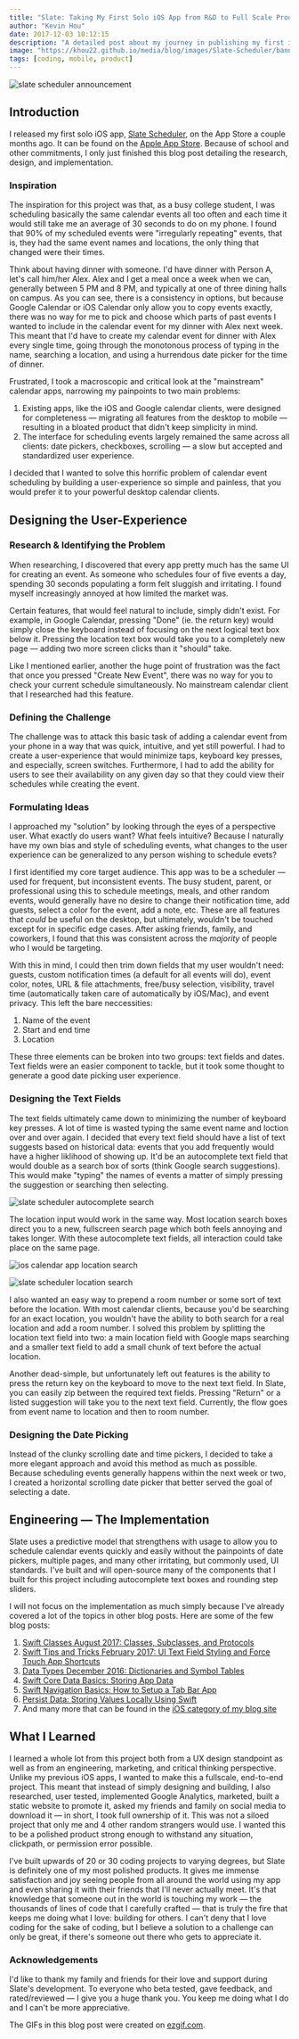 ```yaml
---
title: "Slate: Taking My First Solo iOS App from R&D to Full Scale Product"
author: "Kevin Hou"
date: 2017-12-03 10:12:15
description: "A detailed post about my journey in publishing my first iOS app."
image: "https://khou22.github.io/media/blog/images/Slate-Scheduler/banner.png"
tags: [coding, mobile, product]
---
```


![slate scheduler announcement](https://khou22.github.io/media/blog/images/Slate-Scheduler/banner.png)

## Introduction

I released my first solo iOS app, [Slate Scheduler](http://slate.khou22.com), on the App Store a couple months ago. It can be found on the [Apple App Store](https://itunes.apple.com/us/app/slate-scheduler/id1221189245?ls=1&mt=8). Because of school and other commitments, I only just finished this blog post detailing the research, design, and implementation.

### Inspiration

The inspiration for this project was that, as a busy college student, I was scheduling basically the same calendar events all too often and each time it would still take me an average of 30 seconds to do on my phone. I found that 90% of my scheduled events were "irregularly repeating" events, that is, they had the same event names and locations, the only thing that changed were their times.

Think about having dinner with someone. I'd have dinner with Person A, let's call him/her Alex. Alex and I get a meal once a week when we can, generally between 5 PM and 8 PM, and typically at one of three dining halls on campus. As you can see, there is a consistency in options, but because Google Calendar or iOS Calendar only allow you to copy events exactly, there was no way for me to pick and choose which parts of past events I wanted to include in the calendar event for my dinner with Alex next week. This meant that I'd have to create my calendar event for dinner with Alex every single time, going through the monotonous process of typing in the name, searching a location, and using a hurrendous date picker for the time of dinner.

Frustrated, I took a macroscopic and critical look at the "mainstream" calendar apps, narrowing my painpoints to two main problems:  

1. Existing apps, like the iOS and Google calendar clients, were designed for completeness — migrating all features from the desktop to mobile — resulting in a bloated product that didn't keep simplicity in mind.
2. The interface for scheduling events largely remained the same across all clients: date pickers, checkboxes, scrolling — a slow but accepted and standardized user experience.

I decided that I wanted to solve this horrific problem of calendar event scheduling by building a user-experience so simple and painless, that you would prefer it to your powerful desktop calendar clients.

## Designing the User-Experience

### Research & Identifying the Problem

When researching, I discovered that every app pretty much has the same UI for creating an event. As someone who schedules four of five events a day, spending 30 seconds populating a form felt sluggish and irritating. I found myself increasingly annoyed at how limited the market was.

Certain features, that would feel natural to include, simply didn't exist. For example, in Google Calendar, pressing "Done" (ie. the return key) would simply close the keyboard instead of focusing on the next logical text box below it. Pressing the location text box would take you to a completely new page — adding two more screen clicks than it "should" take.

Like I mentioned earlier, another the huge point of frustration was the fact that once you pressed "Create New Event", there was no way for you to check your current schedule simultaneously. No mainstream calendar client that I researched had this feature.

### Defining the Challenge

The challenge was to attack this basic task of adding a calendar event from your phone in a way that was quick, intuitive, and yet still powerful. I had to create a user-experience that would minimize taps, keyboard key presses, and especially, screen switches. Furthermore, I had to add the ability for users to see their availability on any given day so that they could view their schedules while creating the event.

### Formulating Ideas

I approached my "solution" by looking through the eyes of a perspective user. What exactly do users want? What feels intuitive? Because I naturally have my own bias and style of scheduling events, what changes to the user experience can be generalized to any person wishing to schedule evets?

I first identified my core target audience. This app was to be a scheduler — used for frequent, but inconsistent events. The busy student, parent, or professional using this to schedule meetings, meals, and other random events, would generally have no desire to change their notification time, add guests, select a color for the event, add a note, etc. These are all features that *could* be useful on the desktop, but ultimately, wouldn't be touched except for in specific edge cases. After asking friends, family, and coworkers, I found that this was consistent across the *majority* of people who I would be targeting.

With this in mind, I could then trim down fields that my user wouldn't need: guests, custom notification times (a default for all events will do), event color, notes, URL & file attachments, free/busy selection, visibility, travel time (automatically taken care of automatically by iOS/Mac), and event privacy. This left the bare neccessities:  

1. Name of the event  
2. Start and end time  
3. Location  

These three elements can be broken into two groups: text fields and dates. Text fields were an easier component to tackle, but it took some thought to generate a good date picking user experience.

### Designing the Text Fields

The text fields ultimately came down to minimizing the number of keyboard key presses. A lot of time is wasted typing the same event name and loction over and over again. I decided that every text field should have a list of text suggests based on historical data: events that you add frequently would have a higher liklihood of showing up. It'd be an autocomplete text field that would double as a search box of sorts (think Google search suggestions). This would make "typing" the names of events a matter of simply pressing the suggestion or searching then selecting.

![slate scheduler autocomplete search](https://khou22.github.io/media/blog/images/Slate-Scheduler/autocomplete-search.gif)

The location input would work in the same way. Most location search boxes direct you to a new, fullscreen search page which both feels annoying and takes longer. With these autocomplete text fields, all interaction could take place on the same page.

![ios calendar app location search](https://khou22.github.io/media/blog/images/Slate-Scheduler/ios-calendar-app-location-search.gif)

![slate scheduler location search](https://khou22.github.io/media/blog/images/Slate-Scheduler/slate-location-search.gif)

I also wanted an easy way to prepend a room number or some sort of text before the location. With most calendar clients, because you'd be searching for an exact location, you wouldn't have the ability to both search for a real location and add a room number. I solved this problem by splitting the location text field into two: a main location field with Google maps searching and a smaller text field to add a small chunk of text before the actual location.

Another dead-simple, but unfortunately left out features is the ability to press the return key on the keyboard to move to the next text field. In Slate, you can easily zip between the required text fields. Pressing "Return" or a listed suggestion will take you to the next text field. Currently, the flow goes from event name to location and then to room number.

### Designing the Date Picking

Instead of the clunky scrolling date and time pickers, I decided to take a more elegant approach and avoid this method as much as possible. Because scheduling events generally happens within the next week or two, I created a horizontal scrolling date picker that better served the goal of selecting a date.

## Engineering — The Implementation

Slate uses a predictive model that strengthens with usage to allow you to schedule calendar events quickly and easily without the painpoints of date pickers, multiple pages, and many other irritating, but commonly used, UI standards. I've built and will open-source many of the components that I built for this project including autocomplete text boxes and rounding step sliders.

I will not focus on the implementation as much simply because I've already covered a lot of the topics in other blog posts. Here are some of the few blog posts:

1. [Swift Classes August 2017: Classes, Subclasses, and Protocols](http://khou22.com/ios/2017/08/24/swift-classes-august-2017-classes-subclasses-and-protocols.html)
2. [Swift Tips and Tricks February 2017: UI Text Field Styling and Force Touch App Shortcuts](http://khou22.com/ios/2017/02/28/swift-tips-and-tricks-february-2017-ui-text-field-styling-and-force-touch-app-shortcuts.html)
3. [Data Types December 2016: Dictionaries and Symbol Tables](http://khou22.com/programming/2016/12/18/data-types-december-2016-dictionaries-and-symbol-tables.html)
4. [Swift Core Data Basics: Storing App Data](http://khou22.com/ios/2016/10/31/swift-core-data-basics-storing-app-data.html)
5. [Swift Navigation Basics: How to Setup a Tab Bar App](http://khou22.com/ios/2016/08/10/swift-navigation-basics-how-to-setup-a-simple-tab-bar-app.html)
6. [Persist Data: Storing Values Locally Using Swift](http://khou22.com/ios/2016/07/25/persist-data-storing-values-locally-using-swift.html)
7. And many more that can be found in the [iOS category of my blog site](http://khou22.com/blog/category/ios/)

## What I Learned

I learned a whole lot from this project both from a UX design standpoint as well as from an engineering, marketing, and critical thinking perspective. Unlike my previous iOS apps, I wanted to make this a fullscale, end-to-end project. This meant that instead of simply designing and building, I also researched, user tested, implemented Google Analytics, marketed, built a static website to promote it, asked my friends and family on social media to download it — in short, I took full ownership of it. This was not a siloed project that only me and 4 other random strangers would use. I wanted this to be a polished product strong enough to withstand any situation, clickpath, or permission error possible.

I've built upwards of 20 or 30 coding projects to varying degrees, but Slate is definitely one of my most polished products. It gives me immense satisfaction and joy seeing people from all around the world using my app and even sharing it with their friends that I'll never actually meet. It's that knowledge that someone out in the world is touching my work — the thousands of lines of code that I carefully crafted — that is truly the fire that keeps me doing what I love: building for others. I can't deny that I love coding for the sake of coding, but I believe a solution to a challenge can only be great, if there's someone out there who gets to appreciate it.

### Acknowledgements

I'd like to thank my family and friends for their love and support during Slate's development. To everyone who beta tested, gave feedback, and rated/reviewed — I give you a huge thank you. You keep me doing what I do and I can't be more appreciative.

The GIFs in this blog post were created on [ezgif.com](https://ezgif.com).
